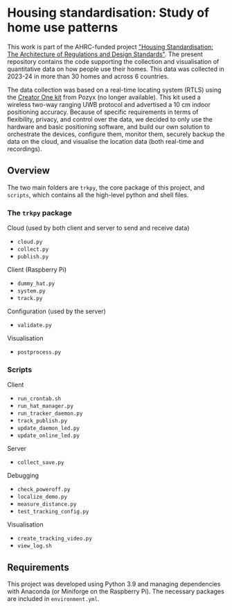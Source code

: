 # Housing standardisation: Study of home use patterns

This work is part of the AHRC-funded project ["Housing Standardisation: The Architecture of Regulations and Design Standards"](https://gtr.ukri.org/projects?ref=AH%2FW003198%2F1). The present repository contains the code supporting the collection and visualisation of quantitative data on how people use their homes. This data was collected in 2023-24 in more than 30 homes and across 6 countries.

The data collection was based on a real-time locating system (RTLS) using the [Creator One kit](https://www.pozyx.io/creator-one-kit) from Pozyx (no longer available). This kit used a wireless two-way ranging UWB protocol and advertised a 10 cm indoor positioning accuracy.
Because of specific requirements in terms of flexibility, privacy, and control over the data, we decided to only use the hardware and basic positioning software, and build our own solution to orchestrate the devices, configure them, monitor them, securely backup the data on the cloud, and visualise the location data (both real-time and recordings).

## Overview

The two main folders are `trkpy`, the core package of this project, and `scripts`, which contains all the high-level python and shell files.

### The `trkpy` package

Cloud (used by both client and server to send and receive data)
- `cloud.py`
- `collect.py`
- `publish.py`

Client (Raspberry Pi)
- `dummy_hat.py`
- `system.py`
- `track.py`

Configuration (used by the server)
- `validate.py`

Visualisation
- `postprocess.py`

### Scripts

Client
- `run_crontab.sh`
- `run_hat_manager.py`
- `run_tracker_daemon.py`
- `track_publish.py`
- `update_daemon_led.py`
- `update_online_led.py`

Server
- `collect_save.py`

Debugging
- `check_poweroff.py`
- `localize_demo.py`
- `measure_distance.py`
- `test_tracking_config.py`

Visualisation
- `create_tracking_video.py`
- `view_log.sh`

## Requirements

This project was developed using Python 3.9 and managing dependencies with Anaconda (or Miniforge on the Raspberry Pi). The necessary packages are included in `environment.yml`.

